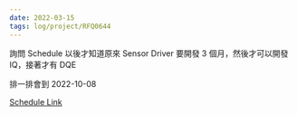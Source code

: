 ```yaml
---
date: 2022-03-15
tags: log/project/RFQ0644 
---
```


詢問 Schedule 以後才知道原來 Sensor Driver 要開發 3 個月，然後才可以開發 IQ，接著才有 DQE

排一排會到 2022-10-08

[Schedule Link](https://app.gantt.io/9004253a-323a-4a8e-85c2-d679f8311e73/gantt/b95600db-5ce2-4fd9-b72c-6c934c2a6a29)
